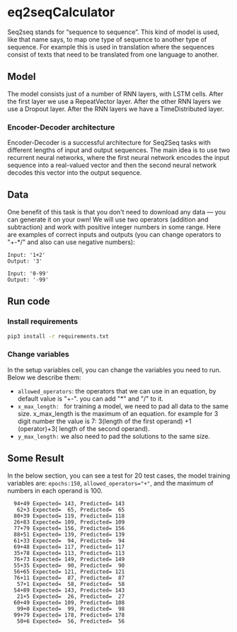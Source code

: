# eq2seqCalculator
Seq2seq stands for “sequence to sequence”. This kind of model is used, like that name says, to map one type of sequence to another type of sequence. For example this is used in translation where the sequences consist of texts that need to be translated from one language to another. 

## Model
The model consists just of a number of RNN layers, with LSTM cells. After the first layer we use a RepeatVector layer. After the other RNN layers we use a Dropout layer. After the RNN layers we have a TimeDistributed layer.


### Encoder-Decoder architecture

Encoder-Decoder is a successful architecture for Seq2Seq tasks with different lengths of input and output sequences. The main idea is to use two recurrent neural networks, where the first neural network encodes the input sequence into a real-valued vector and then the second neural network decodes this vector into the output sequence.



## Data

One benefit of this task is that you don't need to download any data — you can generate it on your own! We will use two operators (addition and subtraction) and work with positive integer numbers in some range. Here are examples of correct inputs and outputs (you can change operators to "+-*/" and also can use negative numbers): 
```
Input: '1+2'
Output: '3'

Input: '0-99'
Output: '-99'
```

## Run code
### Install requirements
``` bash
pip3 install -r requirements.txt
```

### Change variables
In the setup variables cell, you can change the variables you need to run. Below we describe them:
- ```allowed_operators```: the operators that we can use in an equation, by default value is "+-". you can add "*" and "/" to it.
- ```x_max_length: ``` for training a model, we need to pad all data to the same size. x_max_length is the maximum of an equation. for example for 3 digit number the value is 7: 3(length of the first operand) +1 (operator)+3( length of the second operand).
- ```y_max_length:``` we also need to pad the solutions to the same size. 

## Some Result
In the below section, you can see a test for 20 test cases, the model training variables are: ```epochs:150```, ```allowed_operators="+"```, and the maximum of numbers in each operand is 100.

```
  94+49 Expected= 143, Predicted= 143
   62+3 Expected=  65, Predicted=  65
  80+39 Expected= 119, Predicted= 118
  26+83 Expected= 109, Predicted= 109
  77+79 Expected= 156, Predicted= 156
  88+51 Expected= 139, Predicted= 139
  61+33 Expected=  94, Predicted=  94
  69+48 Expected= 117, Predicted= 117
  35+78 Expected= 113, Predicted= 113
  76+73 Expected= 149, Predicted= 149
  55+35 Expected=  90, Predicted=  90
  56+65 Expected= 121, Predicted= 121
  76+11 Expected=  87, Predicted=  87
   57+1 Expected=  58, Predicted=  58
  54+89 Expected= 143, Predicted= 143
   21+5 Expected=  26, Predicted=  27
  60+49 Expected= 109, Predicted= 108
   99+0 Expected=  99, Predicted=  98
  99+79 Expected= 178, Predicted= 178
   50+6 Expected=  56, Predicted=  56
```
